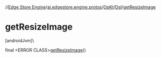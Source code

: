 //[Edge Store Engine](../../../../index.md)/[ai.edgestore.engine.protos](../../index.md)/[OpKt](../index.md)/[Dsl](index.md)/[getResizeImage](get-resize-image.md)

# getResizeImage

[androidJvm]\

final &lt;ERROR CLASS&gt;[getResizeImage](get-resize-image.md)()
